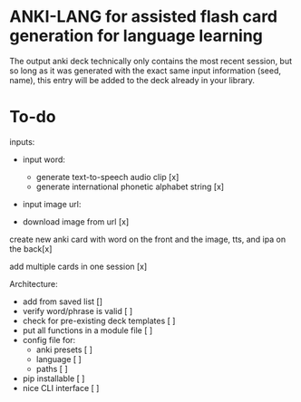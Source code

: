 # ANKI-LANG for assisted flash card generation for language learning

The output anki deck technically only contains the most recent session, but so long as it was generated with the exact same input information (seed, name), this entry will be added to the deck already in your library.

# To-do
inputs: 
- input word:
    - generate text-to-speech audio clip [x]
    - generate international phonetic alphabet string [x]

- input image url:
 - download image from url [x]

create new anki card with word on the front and the image, tts, and ipa on the back[x]

add multiple cards in one session [x]

Architecture:
- add from saved list []
- verify word/phrase is valid [ ]
- check for pre-existing deck templates [ ]
- put all functions in a module file [ ]
- config file for:
    - anki presets [ ]
    - language [ ]
    - paths [ ]
- pip installable [ ]
- nice CLI interface [ ]